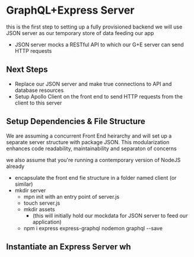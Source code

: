 # GraphQL+Express Server
this is the first step to setting up a fully provisioned backend
we will use JSON server as our temporary store of data feeding our app
- JSON server mocks a RESTful API to which our G+E server can send HTTP requests 

## Next Steps
- Replace our JSON server and make true connections to API and database resources
- Setup Apollo Client on the front end to send HTTP requests from the client to this server



## Setup Dependencies & File Structure
We are assuming a concurrent Front End heirarchy and will set up a separate server structure with package JSON. This modularization enhances code readability, maintainability and separaton of concerns

we also assume that you're running a contemporary version of NodeJS already

- encapsulate the front end fie structure in a folder named client (or similar)
- mkdir server
  - mpn init with an entry point of server.js
  - touch server.js
  - mkdir assets 
    - (this will initially hold our mockdata for JSON server to feed our application)
  - npm i express express-graphql nodemon graphql --save

## Instantiate an Express Server wh
